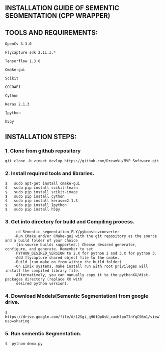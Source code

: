 ## INSTALLATION GUIDE OF SEMENTIC SEGMENTATION (CPP WRAPPER)
## TOOLS AND REQUIREMENTS:
    OpenCv 3.3.0
 
    Flycapture sdk 2.11.3.*
 
    Tensorflow 1.3.0
    
    Cmake-gui
        
    Scikit
    
    COCOAPI
    
    Cython
    
    Keras 2.1.3
    
    Ipython
    
    h5py
    
## INSTALLATION STEPS:
### 1. Clone from github repository
    git clone -b vineet_devlop https://github.com/DreamVu/MVP_Software.git 

### 2. Install required tools and libraries.
    $   sudo apt-get install cmake-gui
    $   sudu pip install scikit-learn
    $   sudo pip install scikit-image
    $   sudo pip install cython
    $   sudo pip install keras==2.1.3
    $   sudo pip install Ipython
    $   sudo pip install h5py

### 3. Get into directory for build and Compiling process.
        -cd Sementic_segmentation_FLY/pyboostcvconverter
        -Run CMake and/or CMake-gui with the git repository as the source and a build folder of your choice
         (in-source builds supported.) Choose desired generator, configure, and generate. Remember to set 
         PYTHON_DESIRED_VERSION to 2.X for python 2 and 3.X for python 3.                   
        -Add flycapture shared object file to the cmake. 
        -Build (run make on from within the build folder)
        -On Linix systems, make install run with root privileges will install the compiled library file. 
         Alternatively, you can manually copy it to the pythonXX/dist-packages directory (replace XX with
         desired python version).  

### 4. Download Models(Sementic Segmentation) from google drive.
    $  https://drive.google.com/file/d/12Sgi_qH61Qp8vU_xachlpoT7nYqCS6m1/view?usp=sharing


### 5. Run sementic Segmentation.
    $  python demo.py


